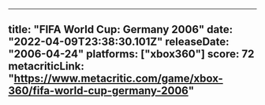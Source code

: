 
---
title: "FIFA World Cup: Germany 2006"
date: "2022-04-09T23:38:30.101Z"
releaseDate: "2006-04-24"
platforms: ["xbox360"]
score: 72
metacriticLink: "https://www.metacritic.com/game/xbox-360/fifa-world-cup-germany-2006"
---
